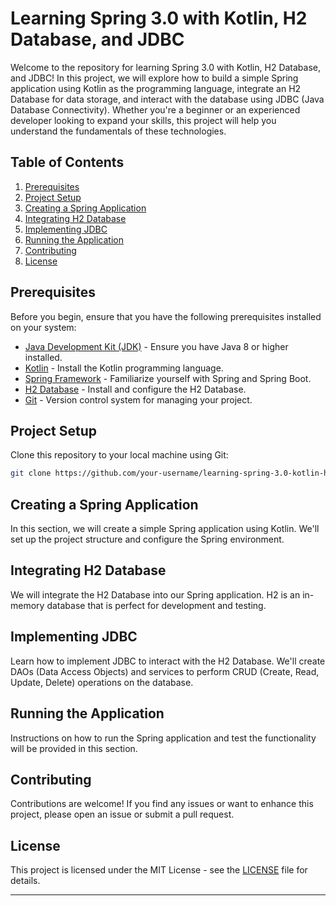 # Learning Spring 3.0 with Kotlin, H2 Database, and JDBC

Welcome to the repository for learning Spring 3.0 with Kotlin, H2 Database, and JDBC! In this project, we will explore how to build a simple Spring application using Kotlin as the programming language, integrate an H2 Database for data storage, and interact with the database using JDBC (Java Database Connectivity). Whether you're a beginner or an experienced developer looking to expand your skills, this project will help you understand the fundamentals of these technologies.

## Table of Contents

1. [Prerequisites](#prerequisites)
2. [Project Setup](#project-setup)
3. [Creating a Spring Application](#creating-a-spring-application)
4. [Integrating H2 Database](#integrating-h2-database)
5. [Implementing JDBC](#implementing-jdbc)
6. [Running the Application](#running-the-application)
7. [Contributing](#contributing)
8. [License](#license)

## Prerequisites

Before you begin, ensure that you have the following prerequisites installed on your system:

- [Java Development Kit (JDK)](https://www.oracle.com/java/technologies/javase-downloads.html) - Ensure you have Java 8 or higher installed.
- [Kotlin](https://kotlinlang.org/docs/getting-started.html) - Install the Kotlin programming language.
- [Spring Framework](https://spring.io/guides/gs/spring-boot/) - Familiarize yourself with Spring and Spring Boot.
- [H2 Database](https://www.h2database.com/html/main.html) - Install and configure the H2 Database.
- [Git](https://git-scm.com/downloads) - Version control system for managing your project.

## Project Setup

Clone this repository to your local machine using Git:

```bash
git clone https://github.com/your-username/learning-spring-3.0-kotlin-h2-jdbc.git
```

## Creating a Spring Application

In this section, we will create a simple Spring application using Kotlin. We'll set up the project structure and configure the Spring environment.

## Integrating H2 Database

We will integrate the H2 Database into our Spring application. H2 is an in-memory database that is perfect for development and testing.

## Implementing JDBC

Learn how to implement JDBC to interact with the H2 Database. We'll create DAOs (Data Access Objects) and services to perform CRUD (Create, Read, Update, Delete) operations on the database.

## Running the Application

Instructions on how to run the Spring application and test the functionality will be provided in this section.

## Contributing

Contributions are welcome! If you find any issues or want to enhance this project, please open an issue or submit a pull request.

## License

This project is licensed under the MIT License - see the [LICENSE](LICENSE) file for details.

---